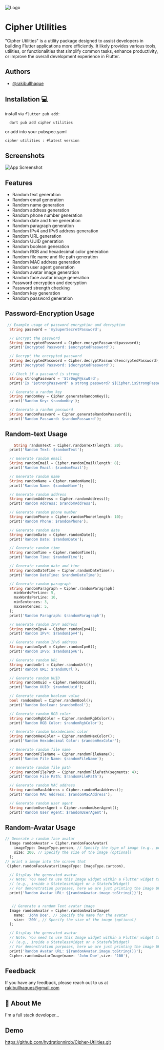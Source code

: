 
![Logo](https://dev-to-uploads.s3.amazonaws.com/uploads/articles/th5xamgrr6se0x5ro4g6.png)


# Cipher Utilities

"Cipher Utilities" is a utility package designed to assist developers in building Flutter applications more efficiently. It likely provides various tools, utilities, or functionalities that simplify common tasks, enhance productivity, or improve the overall development experience in Flutter.


## Authors

- [@rakibullhaque](https://github.com/hydrationnirob)


## Installation 💻

install via ``` flutter pub add: ```

```bash
  dart pub add cipher utilities
```
or add into your pubspec.yaml

```cipher utilities : #latest version```
    
## Screenshots

![App Screenshot](https://raw.githubusercontent.com/hydrationnirob/Cipher-Utilities/main/Screenshot%202024-04-25%20144255.png)


## Features

- Random text generation
- Random email generation
- Random name generation
- Random address generation
- Random phone number generation
- Random date and time generation
- Random paragraph generation
- Random IPv4 and IPv6 address generation
- Random URL generation
- Random UUID generation
- Random boolean generation
- Random RGB and hexadecimal color generation
- Random file name and file path generation
- Random MAC address generation
- Random user agent generation
- Random avatar image generation
- Random face avatar image generation
- Password encryption and decryption
- Password strength checking
- Random key generation
- Random password generation


## Password-Encryption Usage

```dart
 // Example usage of password encryption and decryption
  String password = 'mySuperSecretPassword';

  // Encrypt the password
  String encryptedPassword = Cipher.encryptPassword(password);
  print('Encrypted Password: $encryptedPassword');

  // Decrypt the encrypted password
  String decryptedPassword = Cipher.decryptPassword(encryptedPassword);
  print('Decrypted Password: $decryptedPassword');

  // Check if a password is strong
  String strongPassword = 'Str0ngP@ssw0rd';
  print('Is "$strongPassword" a strong password? ${Cipher.isStrongPassword(strongPassword)}');

  // Generate a random key
  String randomKey = Cipher.generateRandomKey();
  print('Random Key: $randomKey');

  // Generate a random password
  String randomPassword = Cipher.generateRandomPassword();
  print('Random Password: $randomPassword');

```
## Random-text Usage

```dart
    String randomText = Cipher.randomText(length: 20);
  print('Random Text: $randomText');

  // Generate random email
  String randomEmail = Cipher.randomEmail(length: 8);
  print('Random Email: $randomEmail');

  // Generate random name
  String randomName = Cipher.randomName();
  print('Random Name: $randomName');

  // Generate random address
  String randomAddress = Cipher.randomAddress();
  print('Random Address: $randomAddress');

  // Generate random phone number
  String randomPhone = Cipher.randomPhone(length: 10);
  print('Random Phone: $randomPhone');

  // Generate random date
  String randomDate = Cipher.randomDate();
  print('Random Date: $randomDate');

  // Generate random time
  String randomTime = Cipher.randomTime();
  print('Random Time: $randomTime');

  // Generate random date and time
  String randomDateTime = Cipher.randomDateTime();
  print('Random DateTime: $randomDateTime');

  // Generate random paragraph
  String randomParagraph = Cipher.randomParagraph(
    minWordsPerLine: 5,
    maxWordsPerLine: 10,
    minSentences: 3,
    maxSentences: 5,
  );
  print('Random Paragraph: $randomParagraph');

  // Generate random IPv4 address
  String randomIpv4 = Cipher.randomIpv4();
  print('Random IPv4: $randomIpv4');

  // Generate random IPv6 address
  String randomIpv6 = Cipher.randomIpv6();
  print('Random IPv6: $randomIpv6');

  // Generate random URL
  String randomUrl = Cipher.randomUrl();
  print('Random URL: $randomUrl');

  // Generate random UUID
  String randomUuid = Cipher.randomUuid();
  print('Random UUID: $randomUuid');

  // Generate random boolean value
  bool randomBool = Cipher.randomBool();
  print('Random Boolean: $randomBool');

  // Generate random RGB color
  String randomRgbColor = Cipher.randomRgbColor();
  print('Random RGB Color: $randomRgbColor');

  // Generate random hexadecimal color
  String randomHexColor = Cipher.randomHexColor();
  print('Random Hexadecimal Color: $randomHexColor');

  // Generate random file name
  String randomFileName = Cipher.randomFileName();
  print('Random File Name: $randomFileName');

  // Generate random file path
  String randomFilePath = Cipher.randomFilePath(segments: 4);
  print('Random File Path: $randomFilePath');

  // Generate random MAC address
  String randomMacAddress = Cipher.randomMacAddress();
  print('Random MAC Address: $randomMacAddress');

  // Generate random user agent
  String randomUserAgent = Cipher.randomUserAgent();
  print('Random User Agent: $randomUserAgent');
```
## Random-Avatar Usage
```dart
// Generate a random face avatar
  Image randomAvatar = Cipher.randomFaceAvatar(
    imageType: ImageType.person, // Specify the type of image (e.g., person,carton,robot)
    size: 200, // Specify the size of the image (optional)
  );
// print a image into the screen that 
 Cipher.randomFaceAvatar(imageType: ImageType.cartoon),

  // Display the generated avatar
  // Note: You need to use this Image widget within a Flutter widget tree
  // (e.g., inside a StatelessWidget or a StatefulWidget)
  // For demonstration purposes, here we are just printing the image URL.
  print('Random Avatar URL: ${randomAvatar.image.toString()}');


   // Generate a random Text avatar image
  Image randomAvatar = Cipher.randomAvatarImage(
    name: 'John Doe', // Specify the name for the avatar
    size: '200', // Specify the size of the image (optional)
  );

  // Display the generated avatar
  // Note: You need to use this Image widget within a Flutter widget tree
  // (e.g., inside a StatelessWidget or a StatefulWidget)
  // For demonstration purposes, here we are just printing the image URL.
  print('Random Avatar URL: ${randomAvatar.image.toString()}');
  Cipher.randomAvatarImage(name: 'John Doe',size: '100'),
```



## Feedback

If you have any feedback, please reach out to us at rakibullhaques@gmail.com


## 🚀 About Me
I'm a full stack developer...


## Demo

https://github.com/hydrationnirob/Cipher-Utilities.git


